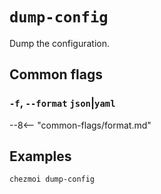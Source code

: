 # `dump-config`

Dump the configuration.

## Common flags

### `-f`, `--format` `json`|`yaml`

--8<-- "common-flags/format.md"

## Examples

```sh
chezmoi dump-config
```
